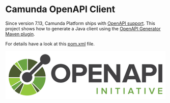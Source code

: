 # Camunda OpenAPI Client

Since version 7.13, Camunda Platform ships with [OpenAPI support](https://docs.camunda.org/manual/latest/reference/rest/openapi/). This project shows how to generate a Java client using the [OpenAPI Generator Maven plugin](https://github.com/OpenAPITools/openapi-generator/tree/master/modules/openapi-generator-maven-plugin).

For details have a look at this [pom.xml](camunda-openapi-client-generator/pom.xml) file.

![OpenAPI Logo](OpenAPI_Logo_Pantone.png)

 